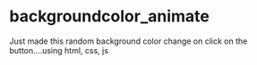 # backgroundcolor_animate
Just made this random background color change on click on the button....using html, css, js

